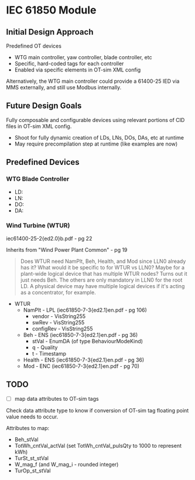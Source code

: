 # IEC 61850 Module

## Initial Design Approach

Predefined OT devices
  * WTG main controller, yaw controller, blade controller, etc
  * Specific, hard-coded tags for each controller
  * Enabled via specific elements in OT-sim XML config

Alternatively, the WTG main controller could provide a 61400-25 IED via MMS
externally, and still use Modbus internally.

## Future Design Goals

Fully composable and configurable devices using relevant portions of CID files
in OT-sim XML config.
  * Shoot for fully dynamic creation of LDs, LNs, DOs, DAs, etc at runtime
  * May require precompilation step at runtime (like examples are now)

## Predefined Devices

### WTG Blade Controller

* LD:
* LN:
* DO:
* DA:

### Wind Turbine (WTUR)

iec61400-25-2{ed2.0}b.pdf - pg 22

Inherits from "Wind Power Plant Common" - pg 19

> Does WTUR need NamPlt, Beh, Health, and Mod since LLN0 already has it? What
> would it be specific to for WTUR vs LLN0? Maybe for a plant-wide logical
> device that has multiple WTUR nodes?
> Turns out it just needs Beh. The others are only mandatory in LLN0 for the
> root LD. A physical device may have multiple logical devices if it's acting as
> a concentrator, for example.

* WTUR
  * NamPlt - LPL (iec61850-7-3{ed2.1}en.pdf - pg 106)
    * vendor - VisString255
    * swRev - VisString255
    * configRev - VisString255
  * Beh - ENS (iec61850-7-3{ed2.1}en.pdf - pg 36)
    * stVal - EnumDA (of type BehaviourModeKind)
    * q - Quality
    * t - Timestamp
  * Health - ENS (iec61850-7-3{ed2.1}en.pdf - pg 36)
  * Mod - ENC (iec61850-7-3{ed2.1}en.pdf - pg 70)

## TODO

* [ ] map data attributes to OT-sim tags

Check data attribute type to know if conversion of OT-sim tag floating point
value needs to occur.

Attributes to map:
  * Beh_stVal
  * TotWh_cntVal_actVal (set TotWh_cntVal_pulsQty to 1000 to represent kWh)
  * TurSt_st_stVal
  * W_mag_f (and W_mag_i - rounded integer)
  * TurOp_st_stVal